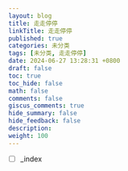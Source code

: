 ```yaml
---
layout: blog
title: 走走停停
linkTitle: 走走停停
published: true
categories: 未分类
tags: [未分类, 走走停停]
date: 2024-06-27 13:28:31 +0800
draft: false
toc: true
toc_hide: false
math: false
comments: false
giscus_comments: true
hide_summary: false
hide_feedback: false
description: 
weight: 100
---
```


- [ ] _index